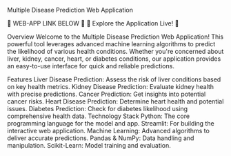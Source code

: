 Multiple Disease Prediction Web Application

🌟 WEB-APP LINK BELOW 🌟
🔗 Explore the Application Live! 🔗

Overview
Welcome to the Multiple Disease Prediction Web Application! This powerful tool leverages advanced machine learning algorithms to predict the likelihood of various health conditions. Whether you're concerned about liver, kidney, cancer, heart, or diabetes conditions, our application provides an easy-to-use interface for quick and reliable predictions.

Features
Liver Disease Prediction: Assess the risk of liver conditions based on key health metrics.
Kidney Disease Prediction: Evaluate kidney health with precise predictions.
Cancer Prediction: Get insights into potential cancer risks.
Heart Disease Prediction: Determine heart health and potential issues.
Diabetes Prediction: Check for diabetes likelihood using comprehensive health data.
Technology Stack
Python: The core programming language for the model and app.
Streamlit: For building the interactive web application.
Machine Learning: Advanced algorithms to deliver accurate predictions.
Pandas & NumPy: Data handling and manipulation.
Scikit-Learn: Model training and evaluation.
